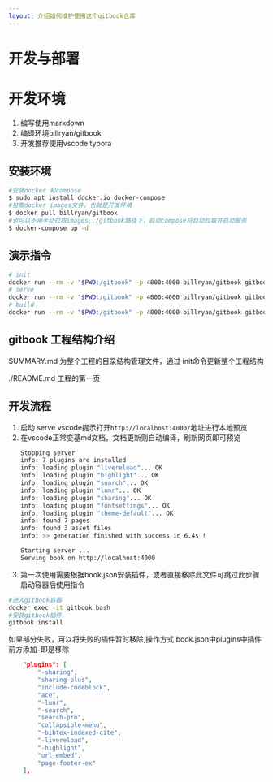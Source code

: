 ```yaml
---
layout: 介绍如何维护使用这个gitbook仓库
---
```


# 开发与部署

# 开发环境

1. 编写使用markdown
2. 编译环境billryan/gitbook
3. 开发推荐使用vscode typora

## 安装环境

```bash
#安装docker 和compose
$ sudo apt install docker.io docker-compose
#拉取docker images文件，也就是开发环境
$ docker pull billryan/gitbook
#也可以不用手动拉取images,./gitbook路径下，启动compose将自动拉取并启动服务
$ docker-compose up -d
```

## 演示指令

```bash
# init
docker run --rm -v "$PWD:/gitbook" -p 4000:4000 billryan/gitbook gitbook init
# serve
docker run --rm -v "$PWD:/gitbook" -p 4000:4000 billryan/gitbook gitbook serve
# build
docker run --rm -v "$PWD:/gitbook" -p 4000:4000 billryan/gitbook gitbook build
```

## gitbook 工程结构介绍

SUMMARY.md 为整个工程的目录结构管理文件，通过 init命令更新整个工程结构

./README.md 工程的第一页

## 开发流程

1. 启动 serve vscode提示打开`http://localhost:4000/`地址进行本地预览
2. 在vscode正常变基md文档，文档更新则自动编译，刷新网页即可预览
    ``` bash
    Stopping server
    info: 7 plugins are installed
    info: loading plugin "livereload"... OK
    info: loading plugin "highlight"... OK
    info: loading plugin "search"... OK
    info: loading plugin "lunr"... OK
    info: loading plugin "sharing"... OK
    info: loading plugin "fontsettings"... OK
    info: loading plugin "theme-default"... OK
    info: found 7 pages
    info: found 3 asset files
    info: >> generation finished with success in 6.4s !

    Starting server ...
    Serving book on http://localhost:4000
    ```
3. 第一次使用需要根据book.json安装插件，或者直接移除此文件可跳过此步骤
启动容器后使用指令
```bash
#进入gitbook容器
docker exec -it gitbook bash
#安装gitbook插件,
gitbook install

```
如果部分失败，可以将失败的插件暂时移除,操作方式 book.json中plugins中插件前方添加`-`即是移除
```json
    "plugins": [
        "-sharing",
        "sharing-plus",
        "include-codeblock",
        "ace",
        "-lunr",
        "-search",
        "search-pro",
        "collapsible-menu",
        "-bibtex-indexed-cite",
        "-livereload",
        "-highlight",
        "url-embed",
        "page-footer-ex"
    ],
```
